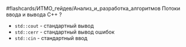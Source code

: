 #flashcards/ИТМО_гейдев/Анализ_и_разработка_алгоритмов 
Потоки ввода и вывода C++
?
- `std::cout` - стандартный вывод
- `std::cerr` - стандартный вывод ошибок
- `std::cin` - стандартный ввод